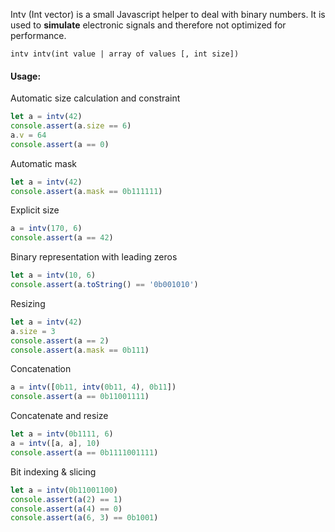 Intv (Int vector) is a small Javascript helper to deal with binary numbers. It is used to **simulate** electronic signals and therefore not optimized for performance.

`intv intv(int value | array of values [, int size])`

#### Usage:

Automatic size calculation and constraint
```javascript
let a = intv(42)
console.assert(a.size == 6)
a.v = 64
console.assert(a == 0)
```

Automatic mask
```javascript
let a = intv(42)
console.assert(a.mask == 0b111111)
```

Explicit size
```javascript
a = intv(170, 6)
console.assert(a == 42)
```

Binary representation with leading zeros
```javascript
let a = intv(10, 6)
console.assert(a.toString() == '0b001010')
```


Resizing
```javascript
let a = intv(42)
a.size = 3
console.assert(a == 2)
console.assert(a.mask == 0b111)
```

Concatenation
```javascript
a = intv([0b11, intv(0b11, 4), 0b11])
console.assert(a == 0b11001111)
```

Concatenate and resize
```javascript
let a = intv(0b1111, 6)
a = intv([a, a], 10)
console.assert(a == 0b1111001111)
```

Bit indexing & slicing
```javascript
let a = intv(0b11001100)
console.assert(a(2) == 1)
console.assert(a(4) == 0)
console.assert(a(6, 3) == 0b1001)
```
